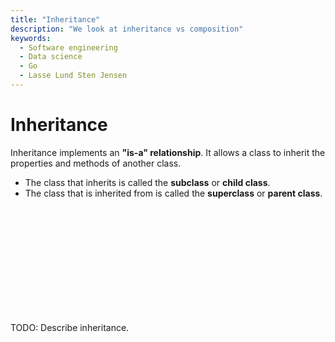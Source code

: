 ```yaml
---
title: "Inheritance"
description: "We look at inheritance vs composition"
keywords:
  - Software engineering
  - Data science
  - Go
  - Lasse Lund Sten Jensen
---
```


# Inheritance

Inheritance implements an **"is-a" relationship**. It allows a class to inherit the properties and methods of another class.

- The class that inherits is called the **subclass** or **child class**.
- The class that is inherited from is called the **superclass** or **parent class**.

</br>
</br>
</br>
</br>
</br>
</br>
</br>
</br>
</br>
</br>

TODO: Describe inheritance.
